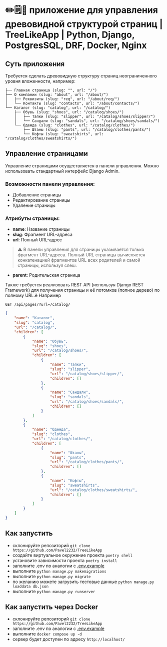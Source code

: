 # ✏️🗒🌳 приложение для управления древовидной структурой страниц | TreeLikeApp | Python, Django, PostgresSQL, DRF, Docker, Nginx


## Суть приложения

Требуется сделать древовидную структуру страниц неограниченного уровня вложенности, например:

````ecmascript 6
├── Главная страница (slug: "", url: "/")
├── О компании (slug: "about", url: "/about/")
│   ├── Реквизиты (slug: "req", url: "/about/req/")
│   └── Контакты (slug: "contacts", url: "/about/contacts/")
└── Каталог (slug: "catalog", url: "/catalog/")
    ├── Обувь (slug: "shoes", url: "/catalog/shoes/")
    │   ├── Тапки (slug: "slipper", url: "/catalog/shoes/slipper/")
    │   └── Сандали (slug: "sandals", url: "/catalog/shoes/sandals/")
    └── Одежда (slug: "clothes", url: "/catalog/clothes/")
        ├── Штаны (slug: "pants", url: "/catalog/clothes/pants/")
        └── Кофты (slug: "sweatshirts", url: "/catalog/clothes/sweatshirts/")
````


## Управление страницами

Управление страницами осуществляется в панели управления. Можно использовать стандартный интерфейс Django Admin.

### Возможности панели управления:

- Добавление страницы
- Редактирование страницы
- Удаление страницы

### Атрибуты страницы:

- **name**: Название страницы
- **slug**: Фрагмент URL-адреса
- **url**: Полный URL-адрес

> ⚠️ В панели управления для страницы указывается только фрагмент URL-адреса. Полный URL страницы вычисляется конкатенацией фрагментов URL всех родителей и самой страницы, используя слеш.

- **parent**: Родительская страница

Также требуется реализовать REST API (используя Django REST Framework) для получения страницы и её потомков (полное дерево) по полному URL.ё
Например 
```http request
GET /api/pages/?url=/catalog/
```
```json
{
    "name": "Каталог",
    "slug": "catalog",
    "url": "/catalog/",
    "children": [
        {
            "name": "Обувь",
            "slug": "shoes",
            "url": "/catalog/shoes/",
            "children": [
                {
                    "name": "Тапки",
                    "slug": "slipper",
                    "url": "/catalog/shoes/slipper/",
                    "children": []
                },
                {
                    "name": "Сандали",
                    "slug": "sandals",
                    "url": "/catalog/shoes/sandals/",
                    "children": []
                }
            ]
        },
        {
            "name": "Одежда",
            "slug": "clothes",
            "url": "/catalog/clothes/",
            "children": [
                {
                    "name": "Штаны",
                    "slug": "pants",
                    "url": "/catalog/clothes/pants/",
                    "children": []
                },
                {
                    "name": "Кофты",
                    "slug": "sweatshirts",
                    "url": "/catalog/clothes/sweatshirts/",
                    "children": []
                }
            ]
        }
    ]
}
```

## Как запустить
* склонируйте репозиторий ``` git clone https://github.com/Pavel2232/TreeLikeApp  ```
* создайте виртуальное окружение проекта ```poetry shell ```
* установите зависимости проекта ```poetry install ```
* заполните .env по аналогии с [.env.example](.env.example)
* выполните ```python manage.py makemigrations```
* выполните ```python manage.py migrate```
* по желанию можете загрузить тестовые данные ```python manage.py loaddata db.json```
* выполните ```python manage.py runserver```

## Как запустить через Docker
* склонируйте репозиторий ``` git clone https://github.com/Pavel2232/TreeLikeApp  ```
* заполните .env по аналогии с [.env.example](.env.example)
* выполните ```docker compose up -d ```
* сервер будет доступен по адресу ```http://localhost/```

